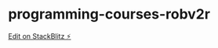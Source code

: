 # programming-courses-robv2r

[Edit on StackBlitz ⚡️](https://stackblitz.com/edit/programming-courses-robv2r)